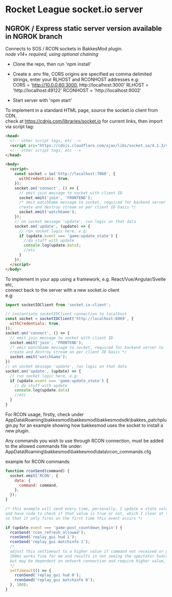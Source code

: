 # Rocket League socket.io server

## NGROK / Express static server version available in NGROK branch

Connects to SOS / RCON sockets in BakkesMod plugin.  
_node v14+ required, using optional chaining_

- Clone the repo, then run 'npm install'

- Create a .env file, CORS origins are specified as comma delimited strings, enter your RLHOST and RCONHOST addresses
  e.g:  
  CORS = 'http://10.0.0.60:3000, http://localhost:3000'
  RLHOST = 'http://localhost:49122'
  RCONHOST = 'http://localhost:9002'

- Start server with 'npm start'

To implement in a standard HTML page, source the socket.io client from CDN,  
check at https://cdnjs.com/libraries/socket.io for current links, then import via script tag:

```html
<head>
  <!-- other script tags, etc -->
  <script src="https://cdnjs.cloudflare.com/ajax/libs/socket.io/4.1.3/socket.io.min.js"></script>
  <!-- other script tags, etc -->
</head>

<body>
  <script>
    const socket = io('http://localhost:7060', {
      withCredentials: true,
    });
    socket.on('connect', () => {
      // emit join message to socket with client ID
      socket.emit('join', 'FRONTEND');
      /* emit watchGame message to socket, required for backend server to
      create and destroy stream on per client ID basis */
      socket.emit('watchGame');
    });
    // on socket message 'update', run logic on that data
    socket.on('update', (update) => {
      // run socket logic here, e.g:
      if (update.event === 'game:update_state') {
        //do stuff with update
        console.log(update.data);
        //etc
      }
    });
  </script>
</body>
```

To implement in your app using a framework, e.g. React/Vue/Angular/Svelte etc,  
connect back to the server with a new socket.io client  
e.g:

```js
import socketIOClient from 'socket.io-client';

// instantiate socketIOClient connection to localhost
const socket = socketIOClient('http://localhost:6969', {
  withCredentials: true,
});
socket.on('connect', () => {
  // emit join message to socket with client ID
  socket.emit('join', 'FRONTEND');
  /* emit watchGame message to socket, required for backend server to
  create and destroy stream on per client ID basis */
  socket.emit('watchGame');
})
// on socket message 'update', run logic on that data
socket.on('update', (update) => {
  // run socket logic here, e.g:
  if (update.event === 'game:update_state') {
    // do stuff with update
    console.log(update.data)
    //etc
  }
}
```

For RCON usage, firstly, check under AppData\Roaming\bakkesmod\bakkesmod\bakkesmodsdk\bakkes_patchplugin.py
for an example showing how bakkesmod uses the socket to install a new plugin.

Any commands you wish to use through RCON connection, must be added to the allowed commands file under:  
AppData\Roaming\bakkesmod\bakkesmod\data\rcon_commands.cfg

example for RCON commands:

```js
function rconSend(command) {
  socket.emit('RCON', {
    data: {
      command: command,
    },
  });
}

/* this example will send every time, personally, I update a state value on first fire
and have code to check if that value is true or not, which I clear at the end of the match
so that it only fires on the first time this event occurs */

if (update.event === 'game:post_countdown_begin') {
  rconSend('rcon_refresh_allowed');
  rconSend('replay_gui hud 1');
  rconSend('replay_gui matchinfo 1');
  /* 
  adjust this setTimeout to a higher value if command not received or glitchy. 
  100ms works fine for me and results in not seeing the spectator hud/clock/etc at all
  but may be dependent on network connection and require higher value, any lower = fail for me.
  */
  setTimeout(() => {
    rconSend('replay_gui hud 0');
    rconSend('replay_gui matchinfo 0');
  }, 100);
}
```
